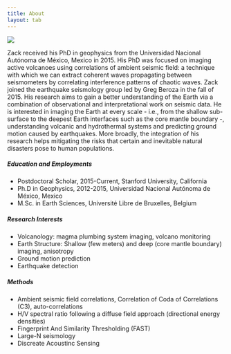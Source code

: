 ```yaml
---
title: About
layout: tab
---
```


<div class="row content-row">
<div class="col-12 col-sm-4">
    <img src="{{ site.baseurl }}/images/earth.jpg">
</div>
<div class="col-12 col-sm-8">
    <p>Zack received his PhD in geophysics from the Universidad Nacional Autónoma de México, Mexico in 2015. His PhD was focused on imaging active volcanoes using correlations of ambient seismic field: a technique with which we can extract coherent waves propagating between seismometers by correlating interference patterns of chaotic waves. Zack joined the earthquake seismology group led by Greg Beroza in the fall of 2015. His research aims to gain a better understanding of the Earth via a combination of observational and interpretational work on seismic data. He is interested in imaging the Earth at every scale - i.e., from the shallow sub-surface to the deepest Earth interfaces such as the core mantle boundary -, understanding volcanic and hydrothermal systems and predicting ground motion caused by earthquakes. More broadly, the integration of his research helps mitigating the risks that certain and inevitable natural disasters pose to human populations.</p>

<h5>Education and Employments</h5>
<ul><li>Postdoctoral Scholar, 2015-Current, Stanford University, California</li>
<li>Ph.D in Geophysics, 2012-2015, Universidad Nacional Autónoma de México, Mexico</li>
<li>M.Sc. in Earth Sciences, Université Libre de Bruxelles, Belgium</li></ul>
<h5>Research Interests</h5>
<ul><li>Volcanology: magma plumbing system imaging, volcano monitoring</li>
<li>Earth Structure: Shallow (few meters) and deep (core mantle boundary) imaging, anisotropy</li>
<li>Ground motion prediction</li>
<li>Earthquake detection</li></ul>
<h5>Methods</h5>
<ul><li>Ambient seismic field correlations, Correlation of Coda of Correlations (C3), auto-correlations</li>
<li>H/V spectral ratio following a diffuse field approach (directional energy densities)</li>
<li>Fingerprint And Similarity Thresholding (FAST) </li>
<li>Large-N seismology</li>
<li>Discreate Acoustinc Sensing</li></ul>
</div>
</div>

 
  